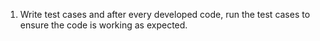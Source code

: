 1. Write test cases and after every developed code, run the test cases to ensure the code is working as expected.